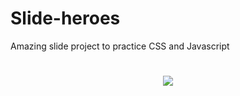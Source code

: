 # Slide-heroes
Amazing slide project to practice CSS and Javascript

<h1 align="center">
  <img align="center" src="https://github.com/Eduardosbk/slide-heroes/blob/main/avengers.gif">
</h1>
